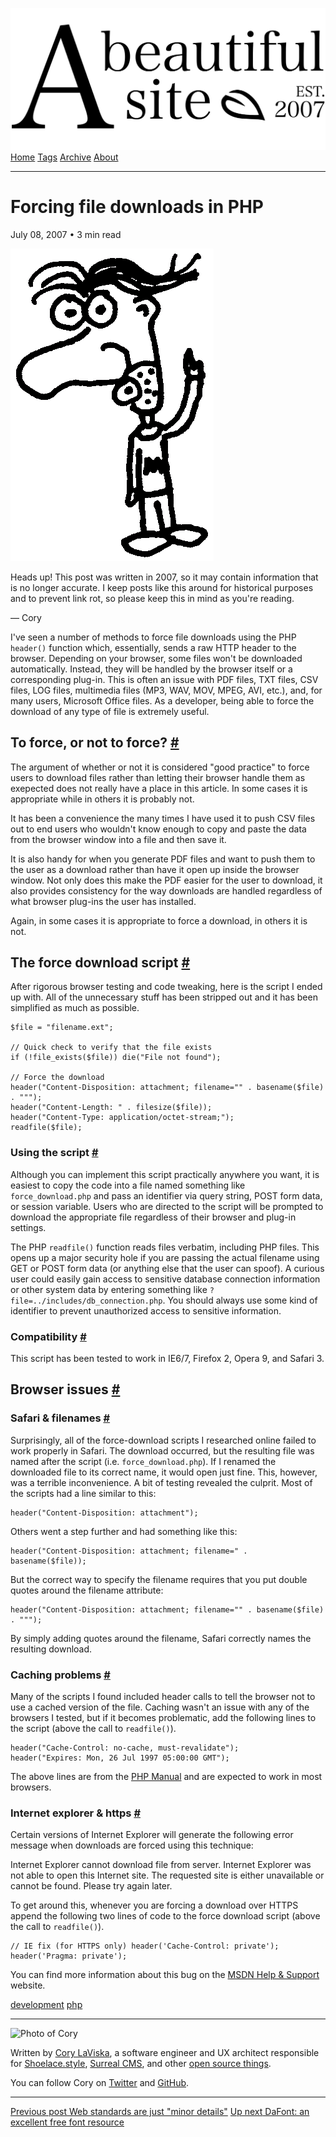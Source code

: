 <a href="../index.html" class="header-link"><img src="../images/logos/wordmark.svg" alt="A Beautiful Site" class="wordmark" /></a> <a href="../index.html" class="nav-item">Home</a> <a href="../tags/index.html" class="nav-item">Tags</a> <a href="index.html" class="nav-item">Archive</a> <a href="../about/index.html" class="nav-item">About</a>

---

# Forcing file downloads in PHP

July 08, 2007 • 3 min read

![A drawing of a cartoon man pointing upwards](../images/artwork/pointer.gif)

Heads up! This post was written in 2007, so it may contain information that is no longer accurate. I keep posts like this around for historical purposes and to prevent link rot, so please keep this in mind as you're reading.

— Cory

I've seen a number of methods to force file downloads using the PHP `header()` function which, essentially, sends a raw HTTP header to the browser. Depending on your browser, some files won't be downloaded automatically. Instead, they will be handled by the browser itself or a corresponding plug-in. This is often an issue with PDF files, TXT files, CSV files, LOG files, multimedia files (MP3, WAV, MOV, MPEG, AVI, etc.), and, for many users, Microsoft Office files. As a developer, being able to force the download of any type of file is extremely useful.

## To force, or not to force? <a href="#to-force%2C-or-not-to-force%3F" class="direct-link">#</a>

The argument of whether or not it is considered "good practice" to force users to download files rather than letting their browser handle them as exepected does not really have a place in this article. In some cases it is appropriate while in others it is probably not.

It has been a convenience the many times I have used it to push CSV files out to end users who wouldn't know enough to copy and paste the data from the browser window into a file and then save it.

It is also handy for when you generate PDF files and want to push them to the user as a download rather than have it open up inside the browser window. Not only does this make the PDF easier for the user to download, it also provides consistency for the way downloads are handled regardless of what browser plug-ins the user has installed.

Again, in some cases it is appropriate to force a download, in others it is not.

## The force download script <a href="#the-force-download-script" class="direct-link">#</a>

After rigorous browser testing and code tweaking, here is the script I ended up with. All of the unnecessary stuff has been stripped out and it has been simplified as much as possible.

    $file = "filename.ext";

    // Quick check to verify that the file exists
    if (!file_exists($file)) die("File not found");

    // Force the download
    header("Content-Disposition: attachment; filename="" . basename($file) . """);
    header("Content-Length: " . filesize($file));
    header("Content-Type: application/octet-stream;");
    readfile($file);

### Using the script <a href="#using-the-script" class="direct-link">#</a>

Although you can implement this script practically anywhere you want, it is easiest to copy the code into a file named something like `force_download.php` and pass an identifier via query string, POST form data, or session variable. Users who are directed to the script will be prompted to download the appropriate file regardless of their browser and plug-in settings.

The PHP `readfile()` function reads files verbatim, including PHP files. This opens up a major security hole if you are passing the actual filename using GET or POST form data (or anything else that the user can spoof). A curious user could easily gain access to sensitive database connection information or other system data by entering something like `?file=../includes/db_connection.php`. You should always use some kind of identifier to prevent unauthorized access to sensitive information.

### Compatibility <a href="#compatibility" class="direct-link">#</a>

This script has been tested to work in IE6/7, Firefox 2, Opera 9, and Safari 3.

## Browser issues <a href="#browser-issues" class="direct-link">#</a>

### Safari & filenames <a href="#safari-%26-filenames" class="direct-link">#</a>

Surprisingly, all of the force-download scripts I researched online failed to work properly in Safari. The download occurred, but the resulting file was named after the script (i.e. `force_download.php`). If I renamed the downloaded file to its correct name, it would open just fine. This, however, was a terrible inconvenience. A bit of testing revealed the culprit. Most of the scripts had a line similar to this:

    header("Content-Disposition: attachment");

Others went a step further and had something like this:

    header("Content-Disposition: attachment; filename=" . basename($file));

But the correct way to specify the filename requires that you put double quotes around the filename attribute:

    header("Content-Disposition: attachment; filename="" . basename($file) . """);

By simply adding quotes around the filename, Safari correctly names the resulting download.

### Caching problems <a href="#caching-problems" class="direct-link">#</a>

Many of the scripts I found included header calls to tell the browser not to use a cached version of the file. Caching wasn't an issue with any of the browsers I tested, but if it becomes problematic, add the following lines to the script (above the call to `readfile()`).

    header("Cache-Control: no-cache, must-revalidate");
    header("Expires: Mon, 26 Jul 1997 05:00:00 GMT");

The above lines are from the [PHP Manual](http://php.net/header) and are expected to work in most browsers.

### Internet explorer & https <a href="#internet-explorer-%26-https" class="direct-link">#</a>

Certain versions of Internet Explorer will generate the following error message when downloads are forced using this technique:

Internet Explorer cannot download file from server. Internet Explorer was not able to open this Internet site. The requested site is either unavailable or cannot be found. Please try again later.

To get around this, whenever you are forcing a download over HTTPS append the following two lines of code to the force download script (above the call to `readfile()`).

    // IE fix (for HTTPS only) header('Cache-Control: private');
    header('Pragma: private');

You can find more information about this bug on the [MSDN Help & Support](http://support.microsoft.com/kb/316431) website.

<a href="../tags/development/index.html" class="post-tag">development</a> <a href="../tags/php/index.html" class="post-tag">php</a>

---

<img src="http://0.gravatar.com/avatar/bf1b3b95fd5b096a3592247c29667b33?s=512" alt="Photo of Cory" class="avatar avatar-small" />

Written by [Cory LaViska](../index-4.html), a software engineer and UX architect responsible for [Shoelace.style](https://shoelace.style/), [Surreal CMS](https://www.surrealcms.com/), and other [open source things](https://github.com/claviska).

You can follow Cory on [Twitter](https://twitter.com/claviska) and [GitHub](https://github.com/claviska).

---

<a href="web-standards-are-just-minor-details/index.html" class="post-nav-previous"><span class="small">Previous post</span> Web standards are just "minor details"</a> <a href="an-excellent-free-font-resource/index.html" class="post-nav-next"><span class="small">Up next</span> DaFont: an excellent free font resource</a>
